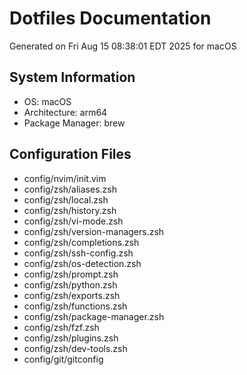 # Dotfiles Documentation

Generated on Fri Aug 15 08:38:01 EDT 2025 for macOS

## System Information
- OS: macOS
- Architecture: arm64
- Package Manager: brew

## Configuration Files
- config/nvim/init.vim
- config/zsh/aliases.zsh
- config/zsh/local.zsh
- config/zsh/history.zsh
- config/zsh/vi-mode.zsh
- config/zsh/version-managers.zsh
- config/zsh/completions.zsh
- config/zsh/ssh-config.zsh
- config/zsh/os-detection.zsh
- config/zsh/prompt.zsh
- config/zsh/python.zsh
- config/zsh/exports.zsh
- config/zsh/functions.zsh
- config/zsh/package-manager.zsh
- config/zsh/fzf.zsh
- config/zsh/plugins.zsh
- config/zsh/dev-tools.zsh
- config/git/gitconfig

